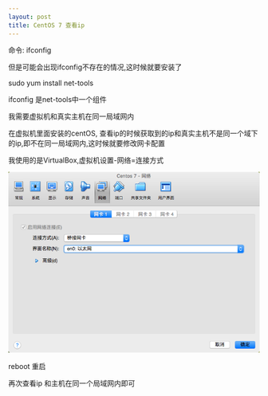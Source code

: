 ```yaml
---
layout: post
title: CentOS 7 查看ip
---
```


命令:  ifconfig

但是可能会出现ifconfig不存在的情况,这时候就要安装了

sudo yum install net-tools 

ifconfig 是net-tools中一个组件

我需要虚拟机和真实主机在同一局域网内

在虚拟机里面安装的centOS, 查看ip的时候获取到的ip和真实主机不是同一个域下的ip,即不在同一局域网内,这时候就要修改网卡配置

我使用的是VirtualBox,虚拟机设置-网络=连接方式

![img](/img/2017-04-10-Centos7.tiff)



reboot 重启

再次查看ip 和主机在同一个局域网内即可